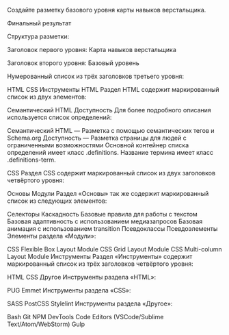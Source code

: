 Создайте разметку базового уровня карты навыков верстальщика.

Финальный результат

Структура разметки:

Заголовок первого уровня: Карта навыков верстальщика

Заголовок второго уровня: Базовый уровень

Нумерованный список из трёх заголовков третьего уровня:

HTML
CSS
Инструменты
HTML
Раздел HTML содержит маркированный список из двух элементов:

Семантический HTML
Доступность
Для более подробного описания используется список определений:

Семантический HTML — Разметка с помощью семантических тегов и Schema.org
Доступность — Разметка страницы для людей с ограниченными возможностями
Основной контейнер списка определений имеет класс .definitions. Название термина имеет класс .definitions-term.

CSS
Раздел CSS содержит маркированный список из двух заголовков четвёртого уровня:

Основы
Модули
Раздел «Основы» так же содержит маркированный список из следующих элементов:

Селекторы
Каскадность
Базовые правила для работы с текстом
Базовая адаптивность с использованием медиазапросов
Базовая анимация с использованием transition
Псевдоклассы
Псевдоэлементы
Элементы раздела «Модули»:

CSS Flexible Box Layout Module
CSS Grid Layout Module
CSS Multi-column Layout Module
Инструменты
Раздел «Инструменты» содержит маркированный список из трёх заголовков четвёртого уровня:

HTML
CSS
Другое
Инструменты раздела «HTML»:

PUG
Emmet
Инструменты раздела «CSS»:

SASS
PostCSS
Stylelint
Инструменты раздела «Другое»:

Bash
Git
NPM
DevTools
Code Editors (VSCode/Sublime Text/Atom/WebStorm)
Gulp